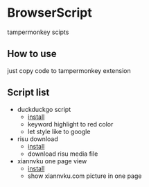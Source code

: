 # BrowserScript
tampermonkey scipts

## How to use
just copy code to tampermonkey extension

## Script list
- duckduckgo script
  - [install](https://greasyfork.org/zh-TW/scripts/432980-duckduckgo-script)
  - keyword highlight to red color
  - let style like to google
- risu download
  - [install](https://greasyfork.org/zh-TW/scripts/425073-risu-download)
  - download risu media file
- xiannvku one page view
  - [install](https://greasyfork.org/zh-TW/scripts/432997-%E4%BB%99%E5%A5%B3%E5%BA%AB%E4%B8%80%E9%A0%81%E6%AA%A2%E8%A6%96)
  - show xiannvku.com picture in one page